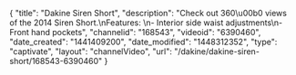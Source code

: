 {
    "title": "Dakine Siren Short",
    "description": "Check out 360\u00b0 views of the 2014 Siren Short.\nFeatures: \n- Interior side waist adjustments\n- Front hand pockets",
    "channelid": "168543",
    "videoid": "6390460",
    "date_created": "1441409200",
    "date_modified": "1448312352",
    "type": "captivate",
    "layout": "channelVideo",
    "url": "\/dakine\/dakine-siren-short\/168543-6390460"
}